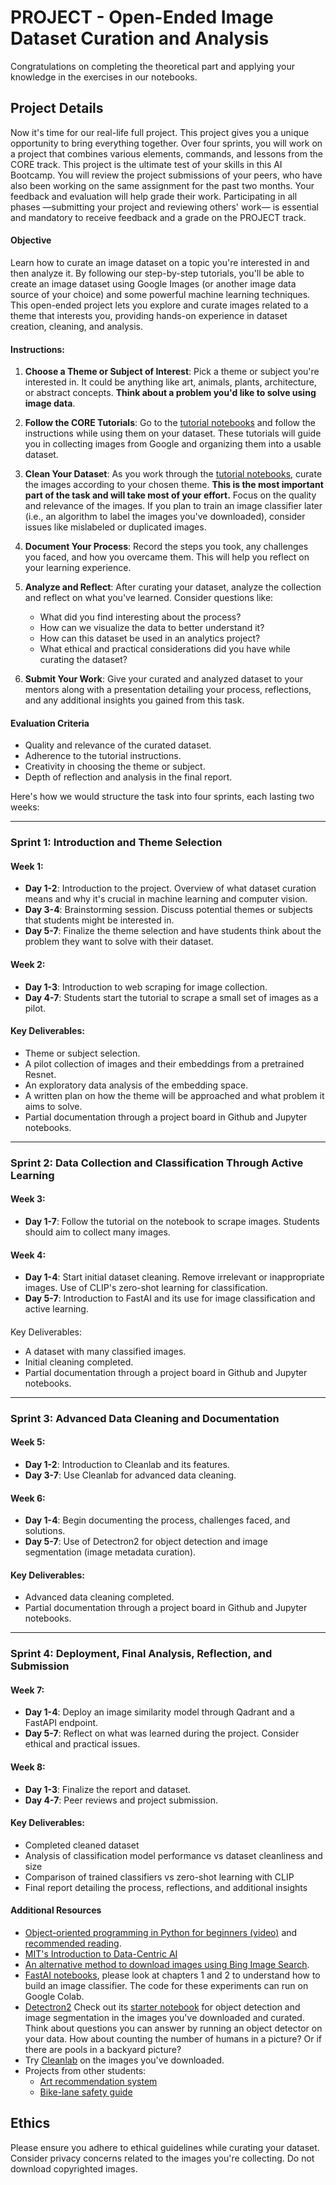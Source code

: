 

# PROJECT - Open-Ended Image Dataset Curation and Analysis

Congratulations on completing the theoretical part and applying your knowledge in the exercises in our notebooks.

## Project Details

Now it's time for our real-life full project. This project gives you a unique opportunity to bring everything together. Over four sprints, you will work on a project that combines various elements, commands, and lessons from the CORE track. This project is the ultimate test of your skills in this AI Bootcamp. You will review the project submissions of your peers, who have also been working on the same assignment for the past two months. Your feedback and evaluation will help grade their work. Participating in all phases —submitting your project and reviewing others' work— is essential and mandatory to receive feedback and a grade on the PROJECT track.

#### Objective
Learn how to curate an image dataset on a topic you're interested in and then analyze it. By following our step-by-step tutorials, you'll be able to create an image dataset using Google Images (or another image data source of your choice) and some powerful machine learning techniques. This open-ended project lets you explore and curate images related to a theme that interests you, providing hands-on experience in dataset creation, cleaning, and analysis.

#### Instructions:

1. **Choose a Theme or Subject of Interest**: Pick a theme or subject you're interested in. It could be anything like art, animals, plants, architecture, or abstract concepts. **Think about a problem you'd like to solve using image data**.

2. **Follow the CORE Tutorials**: Go to the [tutorial notebooks](https://github.com/andandandand/image-dataset-curation/tree/main/notebooks) and follow the instructions while using them on your dataset. These tutorials will guide you in collecting images from Google and organizing them into a usable dataset.

3. **Clean Your Dataset**: As you work through the [tutorial notebooks](https://github.com/andandandand/image-dataset-curation/tree/main/notebooks), curate the images according to your chosen theme. **This is the most important part of the task and will take most of your effort.** Focus on the quality and relevance of the images. If you plan to train an image classifier later (i.e., an algorithm to label the images you've downloaded), consider issues like mislabeled or duplicated images.

4. **Document Your Process**: Record the steps you took, any challenges you faced, and how you overcame them. This will help you reflect on your learning experience.

5. **Analyze and Reflect**: After curating your dataset, analyze the collection and reflect on what you've learned. Consider questions like:
   - What did you find interesting about the process?
   - How can we visualize the data to better understand it?
   - How can this dataset be used in an analytics project?
   - What ethical and practical considerations did you have while curating the dataset?

6. **Submit Your Work**: Give your curated and analyzed dataset to your mentors along with a presentation detailing your process, reflections, and any additional insights you gained from this task.

#### Evaluation Criteria
- Quality and relevance of the curated dataset.
- Adherence to the tutorial instructions.
- Creativity in choosing the theme or subject.
- Depth of reflection and analysis in the final report.

Here's how we would structure the task into four sprints, each lasting two weeks:

---

### Sprint 1: Introduction and Theme Selection

#### Week 1:
- **Day 1-2**: Introduction to the project. Overview of what dataset curation means and why it's crucial in machine learning and computer vision.
- **Day 3-4**: Brainstorming session. Discuss potential themes or subjects that students might be interested in.
- **Day 5-7**: Finalize the theme selection and have students think about the problem they want to solve with their dataset.

#### Week 2:
- **Day 1-3**: Introduction to web scraping for image collection.
- **Day 4-7**: Students start the tutorial to scrape a small set of images as a pilot.

#### Key Deliverables:
- Theme or subject selection.
- A pilot collection of images and their embeddings from a pretrained Resnet.
- An exploratory data analysis of the embedding space.
- A written plan on how the theme will be approached and what problem it aims to solve.
- Partial documentation through a project board in Github and Jupyter notebooks.
---

### Sprint 2: Data Collection and Classification Through Active Learning

#### Week 3:
- **Day 1-7**: Follow the tutorial on the notebook to scrape images. Students should aim to collect many images.

#### Week 4:
- **Day 1-4**: Start initial dataset cleaning. Remove irrelevant or inappropriate images. Use of CLIP's zero-shot learning for classification. 
- **Day 5-7**: Introduction to FastAI and its use for image classification and active learning.

####

 Key Deliverables:
- A dataset with many classified images.
- Initial cleaning completed.
- Partial documentation through a project board in Github and Jupyter notebooks.

---

### Sprint 3: Advanced Data Cleaning and Documentation

#### Week 5:
- **Day 1-2**: Introduction to Cleanlab and its features.
- **Day 3-7**: Use Cleanlab for advanced data cleaning.

#### Week 6:
- **Day 1-4**: Begin documenting the process, challenges faced, and solutions.
- **Day 5-7**: Use of Detectron2 for object detection and image segmentation (image metadata curation).

#### Key Deliverables:
- Advanced data cleaning completed.
- Partial documentation through a project board in Github and Jupyter notebooks.

---

### Sprint 4: Deployment, Final Analysis, Reflection, and Submission

#### Week 7:
- **Day 1-4**: Deploy an image similarity model through Qadrant and a FastAPI endpoint.  
- **Day 5-7**:  Reflect on what was learned during the project. Consider ethical and practical issues.

#### Week 8:
- **Day 1-3**: Finalize the report and dataset.
- **Day 4-7**: Peer reviews and project submission.

#### Key Deliverables:
- Completed cleaned dataset 
- Analysis of classification model performance vs dataset cleanliness and size 
- Comparison of trained classifiers vs zero-shot learning with CLIP
- Final report detailing the process, reflections, and additional insights  

#### Additional Resources
* [Object-oriented programming in Python for beginners (video)](https://www.youtube.com/watch?v=JeznW_7DlB0) and [recommended reading](https://realpython.com/python3-object-oriented-programming/).
* [MIT's Introduction to Data-Centric AI](https://www.youtube.com/watch?v=ayzOzZGHZy4)
* [An alternative method to download images using Bing Image Search](https://pyimagesearch.com/2018/04/09/how-to-quickly-build-a-deep-learning-image-dataset/).
* [FastAI notebooks](https://github.com/fastai/fastbook), please look at chapters 1 and 2 to understand how to build an image classifier. The code for these experiments can run on Google Colab.
* [Detectron2](https://github.com/facebookresearch/detectron2) Check out its [starter notebook](https://colab.research.google.com/drive/16jcaJoc6bCFAQ96jDe2HwtXj7BMD_-m5) for object detection and image segmentation in the images you've downloaded and curated. Think about questions you can answer by running an object detector on your data. How about counting the number of humans in a picture? Or if there are pools in a backyard picture?
* Try [Cleanlab](https://github.com/cleanlab/cleanlab) on the images you've downloaded.
* Projects from other students:
	* [Art recommendation system](https://github.com/gargimaheshwari/Wikiart-similar-art)
	* [Bike-lane safety guide](https://www.youtube.com/watch?v=nNMmz6Ei9Qg)

## Ethics
Please ensure you adhere to ethical guidelines while curating your dataset. Consider privacy concerns related to the images you're collecting. Do not download copyrighted images.


